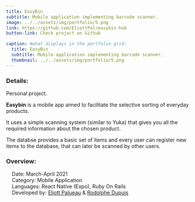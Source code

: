 ```yaml
---
title: EasyBin
subtitle: Mobile application implementing barcode scanner.
image: ../../assets/img/portfolio/5.png
link: https://github.com/EliottPal/easybin-hub
button-link: Check project on Github

caption: #what displays in the portfolio grid:
  title: EasyBin
  subtitle: Mobile application implementing barcode scanner.
  thumbnail: ../../assets/img/portfolio/5.png
---
```

### Details: 
Personal project.  

**Easybin** is a mobile app aimed to facilitate the selective sorting of everyday products.

It uses a simple scanning system (similar to Yuka) that gives you all the required information about the chosen product.  

The databse provides a basic set of items and every user can register new items to the database, that can later be scanned by other users.

### Overview:  
&nbsp;&nbsp;&nbsp;&nbsp;Date: March-April 2021  
&nbsp;&nbsp;&nbsp;&nbsp;Category: Mobile Application  
&nbsp;&nbsp;&nbsp;&nbsp;Languages: React Native (Expo), Ruby On Rails  
&nbsp;&nbsp;&nbsp;&nbsp;Developed by: [Eliott Palueau](https://github.com/EliottPal) & [Rodolphe Dupuis](https://github.com/rodolphedps)  
